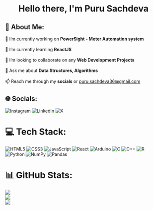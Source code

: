 <h1 align="center">Hello there, I'm Puru Sachdeva</h1>

## 💫 About Me:
🔭 I’m currently working on **PowerSight - Meter Automation system**<br><br>🌱 I’m currently learning **ReactJS**<br><br>👯 I’m looking to collaborate on any **Web Development Projects**<br><br>💬 Ask me about **Data Structures, Algorithms**<br><br>📫 Reach me through my **socials** or puru.sachdeva36@gmail.com


## 🌐 Socials:
[![Instagram](https://img.shields.io/badge/Instagram-%23E4405F.svg?logo=Instagram&logoColor=white)](https://instagram.com/purusachdev.a) [![LinkedIn](https://img.shields.io/badge/LinkedIn-%230077B5.svg?logo=linkedin&logoColor=white)](https://linkedin.com/in/puru-sachdeva-60a773227) [![X](https://img.shields.io/badge/X-black.svg?logo=X&logoColor=white)](https://x.com/___puru__) 

# 💻 Tech Stack:
![HTML5](https://img.shields.io/badge/html5-%23E34F26.svg?style=for-the-badge&logo=html5&logoColor=white) ![CSS3](https://img.shields.io/badge/css3-%231572B6.svg?style=for-the-badge&logo=css3&logoColor=white) ![JavaScript](https://img.shields.io/badge/javascript-%23323330.svg?style=for-the-badge&logo=javascript&logoColor=%23F7DF1E) ![React](https://img.shields.io/badge/react-%2320232a.svg?style=for-the-badge&logo=react&logoColor=%2361DAFB) ![Arduino](https://img.shields.io/badge/-Arduino-00979D?style=for-the-badge&logo=Arduino&logoColor=white) ![C](https://img.shields.io/badge/c-%2300599C.svg?style=for-the-badge&logo=c&logoColor=white) ![C++](https://img.shields.io/badge/c++-%2300599C.svg?style=for-the-badge&logo=c%2B%2B&logoColor=white) ![R](https://img.shields.io/badge/r-%23276DC3.svg?style=for-the-badge&logo=r&logoColor=white) ![Python](https://img.shields.io/badge/python-3670A0?style=for-the-badge&logo=python&logoColor=ffdd54) ![NumPy](https://img.shields.io/badge/numpy-%23013243.svg?style=for-the-badge&logo=numpy&logoColor=white) ![Pandas](https://img.shields.io/badge/pandas-%23150458.svg?style=for-the-badge&logo=pandas&logoColor=white)
# 📊 GitHub Stats:
![](https://github-readme-stats.vercel.app/api?username=purusachdeva&theme=dark&hide_border=false&include_all_commits=false&count_private=false)<br/>
![](https://github-readme-streak-stats.herokuapp.com/?user=purusachdeva&theme=dark&hide_border=false)<br/>
![](https://github-readme-stats.vercel.app/api/top-langs/?username=purusachdeva&theme=dark&hide_border=false&include_all_commits=false&count_private=false&layout=compact)
